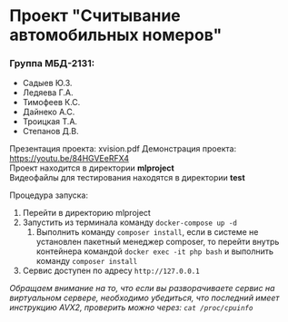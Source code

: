 # Проект "Считывание автомобильных номеров"

### Группа МБД-2131:
- Cадыев Ю.З.
- Ледяева Г.А.
- Тимофеев К.С.
- Дайнеко А.С.
- Троицкая Т.А.
- Степанов Д.В.

Презентация проекта: xvision.pdf
Демонстрация проекта: https://youtu.be/84HGVEeRFX4  
Проект находится в директории __mlproject__  
Видеофайлы для тестирования находятся в директории __test__

Процедура запуска:
1. Перейти в директорию mlproject
2. Запустить из терминала команду ```docker-compose up -d```
   1. Выполнить команду ```composer install```, если в системе не установлен пакетный менеджер composer, то перейти внутрь контейнера командой ```docker exec -it php bash``` и выполнить команду ```composer install```
3. Сервис доступен по адресу ```http://127.0.0.1```

_Обращаем внимание на то, что если вы разворачиваете сервис на виртуальном сервере, необходимо убедиться, что последний имеет инструкцию AVX2, проверить можно через: ```cat /proc/cpuinfo```_